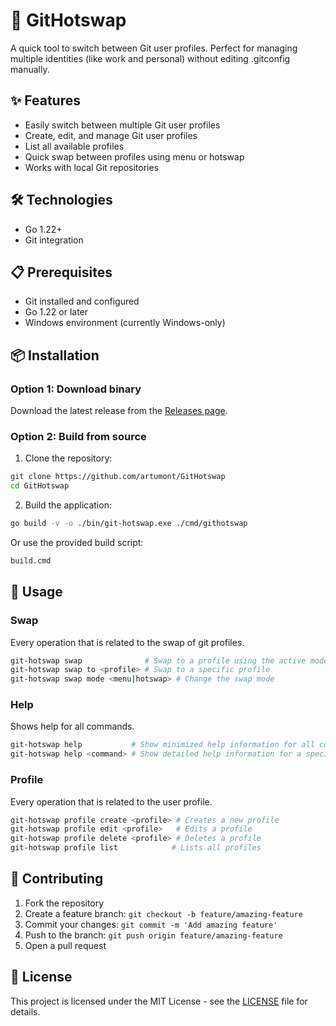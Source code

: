 # 🔄 GitHotswap

A quick tool to switch between Git user profiles. Perfect for managing multiple identities (like work and personal) without editing .gitconfig manually.

## ✨ Features

- Easily switch between multiple Git user profiles
- Create, edit, and manage Git user profiles
- List all available profiles
- Quick swap between profiles using menu or hotswap
- Works with local Git repositories

## 🛠️ Technologies

- Go 1.22+
- Git integration

## 📋 Prerequisites

- Git installed and configured
- Go 1.22 or later
- Windows environment (currently Windows-only)

## 📦 Installation

### Option 1: Download binary

Download the latest release from the [Releases page](https://github.com/artumont/GitHotswap/releases).

### Option 2: Build from source

1. Clone the repository:
```bash
git clone https://github.com/artumont/GitHotswap
cd GitHotswap
```

2. Build the application:
```bash
go build -v -o ./bin/git-hotswap.exe ./cmd/githotswap
```

Or use the provided build script:
```bash
build.cmd
```

## 🚀 Usage

### Swap
Every operation that is related to the swap of git profiles.

```bash
git-hotswap swap              # Swap to a profile using the active mode (menu or hotswap)
git-hotswap swap to <profile> # Swap to a specific profile
git-hotswap swap mode <menu|hotswap> # Change the swap mode
```

### Help
Shows help for all commands.

```bash
git-hotswap help           # Show minimized help information for all commands
git-hotswap help <command> # Show detailed help information for a specific command
```

### Profile
Every operation that is related to the user profile.

```bash
git-hotswap profile create <profile> # Creates a new profile
git-hotswap profile edit <profile>   # Edits a profile
git-hotswap profile delete <profile> # Deletes a profile
git-hotswap profile list            # Lists all profiles
```

## 🤝 Contributing

1. Fork the repository
2. Create a feature branch: `git checkout -b feature/amazing-feature`
3. Commit your changes: `git commit -m 'Add amazing feature'`
4. Push to the branch: `git push origin feature/amazing-feature`
5. Open a pull request

## 📄 License

This project is licensed under the MIT License - see the [LICENSE](LICENSE) file for details.
